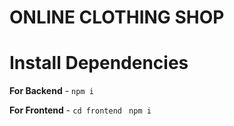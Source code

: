 # ONLINE CLOTHING SHOP

# Install Dependencies

**For Backend** - `npm i`

**For Frontend** - `cd frontend` ` npm i`